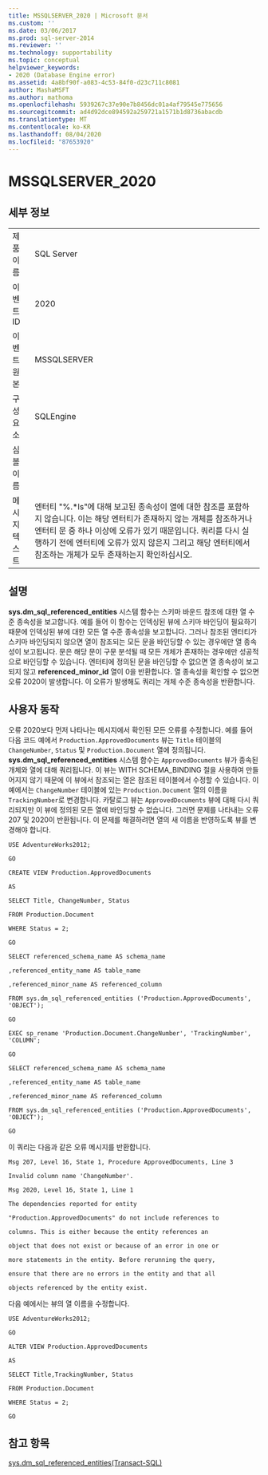 ```yaml
---
title: MSSQLSERVER_2020 | Microsoft 문서
ms.custom: ''
ms.date: 03/06/2017
ms.prod: sql-server-2014
ms.reviewer: ''
ms.technology: supportability
ms.topic: conceptual
helpviewer_keywords:
- 2020 (Database Engine error)
ms.assetid: 4a8bf90f-a083-4c53-84f0-d23c711c8081
author: MashaMSFT
ms.author: mathoma
ms.openlocfilehash: 5939267c37e90e7b8456dc01a4af79545e775656
ms.sourcegitcommit: ad4d92dce894592a259721a1571b1d8736abacdb
ms.translationtype: MT
ms.contentlocale: ko-KR
ms.lasthandoff: 08/04/2020
ms.locfileid: "87653920"
---
```

# <a name="mssqlserver_2020"></a>MSSQLSERVER_2020
    
## <a name="details"></a>세부 정보  
  
|||  
|-|-|  
|제품 이름|SQL Server|  
|이벤트 ID|2020|  
|이벤트 원본|MSSQLSERVER|  
|구성 요소|SQLEngine|  
|심볼 이름||  
|메시지 텍스트|엔터티 "%.*ls"에 대해 보고된 종속성이 열에 대한 참조를 포함하지 않습니다. 이는 해당 엔터티가 존재하지 않는 개체를 참조하거나 엔터티 문 중 하나 이상에 오류가 있기 때문입니다.  쿼리를 다시 실행하기 전에 엔터티에 오류가 있지 않은지 그리고 해당 엔터티에서 참조하는 개체가 모두 존재하는지 확인하십시오.|  
  
## <a name="explanation"></a>설명  
 **sys.dm_sql_referenced_entities** 시스템 함수는 스키마 바운드 참조에 대한 열 수준 종속성을 보고합니다. 예를 들어 이 함수는 인덱싱된 뷰에 스키마 바인딩이 필요하기 때문에 인덱싱된 뷰에 대한 모든 열 수준 종속성을 보고합니다. 그러나 참조된 엔터티가 스키마 바인딩되지 않으면 열이 참조되는 모든 문을 바인딩할 수 있는 경우에만 열 종속성이 보고됩니다. 문은 해당 문이 구문 분석될 때 모든 개체가 존재하는 경우에만 성공적으로 바인딩할 수 있습니다. 엔터티에 정의된 문을 바인딩할 수 없으면 열 종속성이 보고되지 않고 **referenced_minor_id** 열이 0을 반환합니다. 열 종속성을 확인할 수 없으면 오류 2020이 발생합니다. 이 오류가 발생해도 쿼리는 개체 수준 종속성을 반환합니다.  
  
## <a name="user-action"></a>사용자 동작  
 오류 2020보다 먼저 나타나는 메시지에서 확인된 모든 오류를 수정합니다. 예를 들어 다음 코드 예에서 `Production.ApprovedDocuments` 뷰는 `Title` 테이블의 `ChangeNumber`, `Status` 및 `Production.Document` 열에 정의됩니다. **sys.dm_sql_referenced_entities** 시스템 함수는 `ApprovedDocuments` 뷰가 종속된 개체와 열에 대해 쿼리됩니다. 이 뷰는 WITH SCHEMA_BINDING 절을 사용하여 만들어지지 않기 때문에 이 뷰에서 참조되는 열은 참조된 테이블에서 수정할 수 있습니다. 이 예에서는 `ChangeNumber` 테이블에 있는 `Production.Document` 열의 이름을 `TrackingNumber`로 변경합니다. 카탈로그 뷰는 `ApprovedDocuments` 뷰에 대해 다시 쿼리되지만 이 뷰에 정의된 모든 열에 바인딩할 수 없습니다. 그러면 문제를 나타내는 오류 207 및 2020이 반환됩니다. 이 문제를 해결하려면 열의 새 이름을 반영하도록 뷰를 변경해야 합니다.  
  
 `USE AdventureWorks2012;`  
  
 `GO`  
  
 `CREATE VIEW Production.ApprovedDocuments`  
  
 `AS`  
  
 `SELECT Title, ChangeNumber, Status`  
  
 `FROM Production.Document`  
  
 `WHERE Status = 2;`  
  
 `GO`  
  
 `SELECT referenced_schema_name AS schema_name`  
  
 `,referenced_entity_name AS table_name`  
  
 `,referenced_minor_name AS referenced_column`  
  
 `FROM sys.dm_sql_referenced_entities ('Production.ApprovedDocuments', 'OBJECT');`  
  
 `GO`  
  
 `EXEC sp_rename 'Production.Document.ChangeNumber', 'TrackingNumber', 'COLUMN';`  
  
 `GO`  
  
 `SELECT referenced_schema_name AS schema_name`  
  
 `,referenced_entity_name AS table_name`  
  
 `,referenced_minor_name AS referenced_column`  
  
 `FROM sys.dm_sql_referenced_entities ('Production.ApprovedDocuments', 'OBJECT');`  
  
 `GO`  
  
 이 쿼리는 다음과 같은 오류 메시지를 반환합니다.  
  
 `Msg 207, Level 16, State 1, Procedure ApprovedDocuments, Line 3`  
  
 `Invalid column name 'ChangeNumber'.`  
  
 `Msg 2020, Level 16, State 1, Line 1`  
  
 `The dependencies reported for entity`  
  
 `"Production.ApprovedDocuments" do not include references to`  
  
 `columns. This is either because the entity references an`  
  
 `object that does not exist or because of an error in one or`  
  
 `more statements in the entity. Before rerunning the query,`  
  
 `ensure that there are no errors in the entity and that all`  
  
 `objects referenced by the entity exist.`  
  
 다음 예에서는 뷰의 열 이름을 수정합니다.  
  
 `USE AdventureWorks2012;`  
  
 `GO`  
  
 `ALTER VIEW Production.ApprovedDocuments`  
  
 `AS`  
  
 `SELECT Title,TrackingNumber, Status`  
  
 `FROM Production.Document`  
  
 `WHERE Status = 2;`  
  
 `GO`  
  
## <a name="see-also"></a>참고 항목  
 [sys.dm_sql_referenced_entities&#40;Transact-SQL&#41;](/sql/relational-databases/system-dynamic-management-views/sys-dm-sql-referenced-entities-transact-sql)  
  
  
